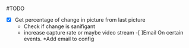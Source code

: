

#TODO
-[x] Get percentage of change in picture from last picture
	* Check if change is sanifigant 	
	* increase capture rate or maybe video stream
-[ ]Email On certain events.
    *Add email to config


